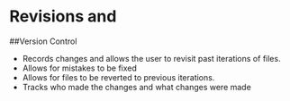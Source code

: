 # Revisions and 

##Version Control
* Records changes and allows the user to revisit past iterations of files.
* Allows for mistakes to be fixed
* Allows for files to be reverted to previous iterations.
* Tracks who made the changes and what changes were made

##
